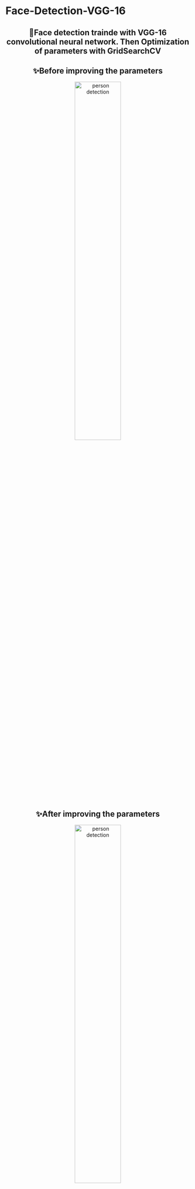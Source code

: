 # Face-Detection-VGG-16

<p align="center">
<h2 align="center">🎯Face detection trainde with VGG-16 convolutional neural network.
Then Optimization of parameters with GridSearchCV</h2>
</p>


<p align="center">
<h2 align="center">✨Before improving the parameters</h2>
<div align=center>
<img src="https://github.com/GIGAParviz/Person-Detection-VGG-16/assets/129797437/1f2cc63c-b25f-495d-9930-94f5aa075714" alt="person detection" width="50%"/>
</div>
</p>


<p align="center">
<h2 align="center">✨After improving the parameters</h2>
<div align=center>
<img src="https://github.com/GIGAParviz/Person-Detection-VGG-16/assets/129797437/905527fa-5229-4c89-87da-701c4c05180a" alt="person detection" width="50%"/>
</div>

<h2>Its can Improve by more training or better parameters </h2>

<h2>hope you like it <3 </h2>





